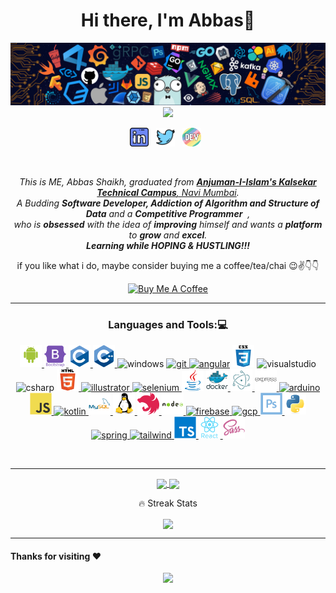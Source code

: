 <div align="center">
   <h1>Hi there, I'm Abbas👋 </h1>
   <img src="https://github.com/Abbas12321/Abbas12321/blob/main/header_.png">

   
   <img src="https://pronoun.cyou/x/y?subject=He&object=Him&height=20"> 
</div>

<p align='center'>
   <a href="https://www.linkedin.com/in/abbas-shaikh3/"><img height="30" src="https://raw.githubusercontent.com/8bithemant/8bithemant/master/linkedin.png?raw=true"></a>&nbsp;&nbsp;
<a href="https://twitter.com/Shaikh_Abbas98"><img height="30" src="https://raw.githubusercontent.com/8bithemant/8bithemant/master/twitter.png?raw=true"></a>&nbsp;&nbsp;
<a href="https://dev.to/abbas12321"><img height="30" src="https://raw.githubusercontent.com/8bithemant/8bithemant/master/devto.png?raw=true"></a>&nbsp;&nbsp;

 </p>
<br/>


<p align="center">
  <em>
    This is ME, Abbas Shaikh, graduated from <a href="https://www.aiktc.ac.in/"> <b>Anjuman-I-Islam's Kalsekar Technical Campus</b>, Navi Mumbai</a>. <br>
    A Budding <b>Software Developer, Addiction of Algorithm and Structure of Data</b> and a <b>Competitive Programmer</b>&nbsp;&nbsp,<br>who is <b>obsessed</b>
    with the idea of <b>improving</b> himself and wants a <b>platform</b> to 
    <b>grow</b> and 
    <b>excel</b>.
  </em> 
  <br>
   <b><i>Learning while HOPING & HUSTLING!!!</i></b>
   </p>
  

<p align="center">
if you like what i do, maybe consider buying me a coffee/tea/chai 😉✌️👇👇</p>
<p align="center">
<a href="https://www.buymeacoffee.com/abbasshaikh1232" target="_blank"><img src="https://cdn.buymeacoffee.com/buttons/v2/default-red.png" alt="Buy Me A Coffee" width="150" ></a>
</p>

<hr>

<h3 align="center">Languages and Tools:💻</h3>
<p align="center"> <a href="https://developer.android.com" target="_blank" rel="noreferrer"> <img
      src="https://raw.githubusercontent.com/devicons/devicon/master/icons/android/android-original-wordmark.svg"
      alt="android" width="35" height="35" /> </a> <a href="https://getbootstrap.com" target="_blank" rel="noreferrer">
    <img src="https://raw.githubusercontent.com/devicons/devicon/master/icons/bootstrap/bootstrap-plain-wordmark.svg"
      alt="bootstrap" width="35" height="35" /> </a> <a href="https://www.cprogramming.com/" target="_blank"
    rel="noreferrer"> <img src="https://raw.githubusercontent.com/devicons/devicon/master/icons/c/c-original.svg"
      alt="c" width="35" height="35" /> </a> <a href="https://www.w3schools.com/cpp/" target="_blank" rel="noreferrer">
    <img src="https://raw.githubusercontent.com/devicons/devicon/master/icons/cplusplus/cplusplus-original.svg"
      alt="cplusplus" width="35" height="35" /> </a><img src="https://user-images.githubusercontent.com/59575502/127427981-bfaa39a1-bce1-4f63-85c4-f61f14f39f46.png" alt="windows" width="35" height="35" /> <a href="https://git-scm.com/" target="_blank"> <img src="https://www.vectorlogo.zone/logos/git-scm/git-scm-icon.svg" alt="git" width="35" height="35"/> </a> <a href="https://www.w3schools.com/css/" target="_blank"
    rel="noreferrer"> <a href="https://angular.io" target="_blank"> <img src="https://angular.io/assets/images/logos/angular/angular.svg" alt="angular" width="35" height="35"/></a> <img
      src="https://raw.githubusercontent.com/devicons/devicon/master/icons/css3/css3-original-wordmark.svg" alt="css3"
      width="35" height="35" /> </a><img src="https://user-images.githubusercontent.com/59575502/127427979-7eddf4e0-1d7e-4735-8564-6a0f641130d6.png" alt="visualstudio" width="35" height="35" />
<img src="https://user-images.githubusercontent.com/59575502/127426965-45da81b5-987d-4f44-b4d7-249fae487a0a.png" alt="csharp" width="35" height="35" /> <a href="https://www.w3.org/html/" target="_blank" rel="noreferrer"> <img
      src="https://raw.githubusercontent.com/devicons/devicon/master/icons/html5/html5-original-wordmark.svg"
      alt="html5" width="35" height="35" /> </a> <a href="https://www.adobe.com/in/products/illustrator.html"
    target="_blank" rel="noreferrer"> <img
      src="https://www.vectorlogo.zone/logos/adobe_illustrator/adobe_illustrator-icon.svg" alt="illustrator" width="35"
      height="35" /> </a><a href="https://www.selenium.dev" target="_blank"> <img src="https://raw.githubusercontent.com/detain/svg-logos/780f25886640cef088af994181646db2f6b1a3f8/svg/selenium-logo.svg" alt="selenium" width="35" height="35"/> </a>  <img
      src="https://raw.githubusercontent.com/devicons/devicon/master/icons/java/java-original.svg" alt="java" width="35"
      height="35" /> </a> <a href="https://www.docker.com/" target="_blank"> <img src="https://raw.githubusercontent.com/devicons/devicon/master/icons/docker/docker-original-wordmark.svg" alt="docker" width="35" height="35"/> </a> <a href="https://www.electronjs.org" target="_blank"> <img src="https://raw.githubusercontent.com/devicons/devicon/master/icons/electron/electron-original.svg" alt="electron" width="35" height="35"/> </a>
  <a href="https://expressjs.com" target="_blank"> <img src="https://raw.githubusercontent.com/devicons/devicon/master/icons/express/express-original-wordmark.svg" alt="express" width="35" height="35"/> </a> <a href="https://www.arduino.cc/" target="_blank"> <img src="https://cdn.worldvectorlogo.com/logos/arduino-1.svg" alt="arduino" width="35" height="35"/> </a> <a href="https://developer.mozilla.org/en-US/docs/Web/JavaScript" target="_blank"
    rel="noreferrer"> <img
      src="https://raw.githubusercontent.com/devicons/devicon/master/icons/javascript/javascript-original.svg"
      alt="javascript" width="35" height="35" /> </a> <a href="https://kotlinlang.org" target="_blank" rel="noreferrer">
    <img src="https://www.vectorlogo.zone/logos/kotlinlang/kotlinlang-icon.svg" alt="kotlin" width="35" height="35" />
  </a> <a href="https://www.mysql.com/" target="_blank" rel="noreferrer"> <img
      src="https://raw.githubusercontent.com/devicons/devicon/master/icons/mysql/mysql-original-wordmark.svg"
      alt="mysql" width="35" height="35" /> </a> <a href="https://www.linux.org/" target="_blank"> <img src="https://raw.githubusercontent.com/devicons/devicon/master/icons/linux/linux-original.svg" alt="linux" width="35" height="35"/> </a> <a href="https://nestjs.com/" target="_blank" rel="noreferrer"> <img
      src="https://raw.githubusercontent.com/devicons/devicon/master/icons/nestjs/nestjs-plain.svg" alt="nestjs"
      width="35" height="35" /> </a> <a href="https://nodejs.org" target="_blank" rel="noreferrer"> <img
      src="https://raw.githubusercontent.com/devicons/devicon/master/icons/nodejs/nodejs-original-wordmark.svg"
      alt="nodejs" width="35" height="35" /> </a> <a href="https://firebase.google.com/" target="_blank"> <img src="https://www.vectorlogo.zone/logos/firebase/firebase-icon.svg" alt="firebase" width="35" height="35"/> </a>
  <a href="https://cloud.google.com" target="_blank"> <img src="https://www.vectorlogo.zone/logos/google_cloud/google_cloud-icon.svg" alt="gcp" width="35" height="35"/> </a>  <a href="https://www.photoshop.com/en" target="_blank"
    rel="noreferrer"> <img
      src="https://raw.githubusercontent.com/devicons/devicon/master/icons/photoshop/photoshop-line.svg" alt="photoshop"
      width="35" height="35" /> </a> <a href="https://www.python.org" target="_blank" rel="noreferrer"> <img
      src="https://raw.githubusercontent.com/devicons/devicon/master/icons/python/python-original.svg" alt="python"
      width="35" height="35" /> </a> <a href="https://spring.io/" target="_blank"> <img src="https://www.vectorlogo.zone/logos/springio/springio-icon.svg" alt="spring" width="35" height="35"/> </a> 
    <a href="https://tailwindcss.com/" target="_blank"> <img src="https://www.vectorlogo.zone/logos/tailwindcss/tailwindcss-icon.svg" alt="tailwind" width="35" height="35"/>   </a>   
  <a href="https://www.typescriptlang.org/" target="_blank"> <img src="https://raw.githubusercontent.com/devicons/devicon/master/icons/typescript/typescript-original.svg" alt="typescript" width="35" height="35"/> </a><a href="https://reactjs.org/" target="_blank" rel="noreferrer"> <img
      src="https://raw.githubusercontent.com/devicons/devicon/master/icons/react/react-original-wordmark.svg"
      alt="react" width="35" height="35" /> </a> <a href="https://sass-lang.com" target="_blank" rel="noreferrer"> <img
      src="https://raw.githubusercontent.com/devicons/devicon/master/icons/sass/sass-original.svg" alt="sass" width="35"
      height="35" /> </a> </p>
<br>

<hr>
<p align="center"> 
 
  <a href="https://github.com/Abbas12321">
    <img align="center" src="https://github-readme-stats.vercel.app/api?username=Abbas12321&show_icons=true&hide_border=true&title_color=94b4a4&amp&icon_color=FFFFFF&amp&text_color=FFFFFF&amp&bg_color=000000&count_private=true&include_all_commits=true"/>
  </a>
  <a href="https://github.com/Abbas12321">
    <img align="center" height="195px" src="https://github-readme-stats.vercel.app/api/top-langs/?username=Abbas12321&text_color=FFFFFF&bg_color=000000&title_color=94b4a4&langs_count=15&layout=compact&hide_border=true" />
  </a>
</p>

<p align="center">
🔥 Streak Stats
<p align="center">
<img align="center" src="https://github-readme-streak-stats.herokuapp.com/?user=Abbas12321&theme=dark&hide_border=true"/>
</p>
</p>

<hr>


#### Thanks for visiting :heart:

<p align="center">
  <img src="https://capsule-render.vercel.app/api?type=waving&color=gradient&height=60&section=footer"/>
</p>
